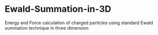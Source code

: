 # Ewald-Summation-in-3D
Energy and Force calculation of charged particles using standard Ewald summation technique in three dimension
